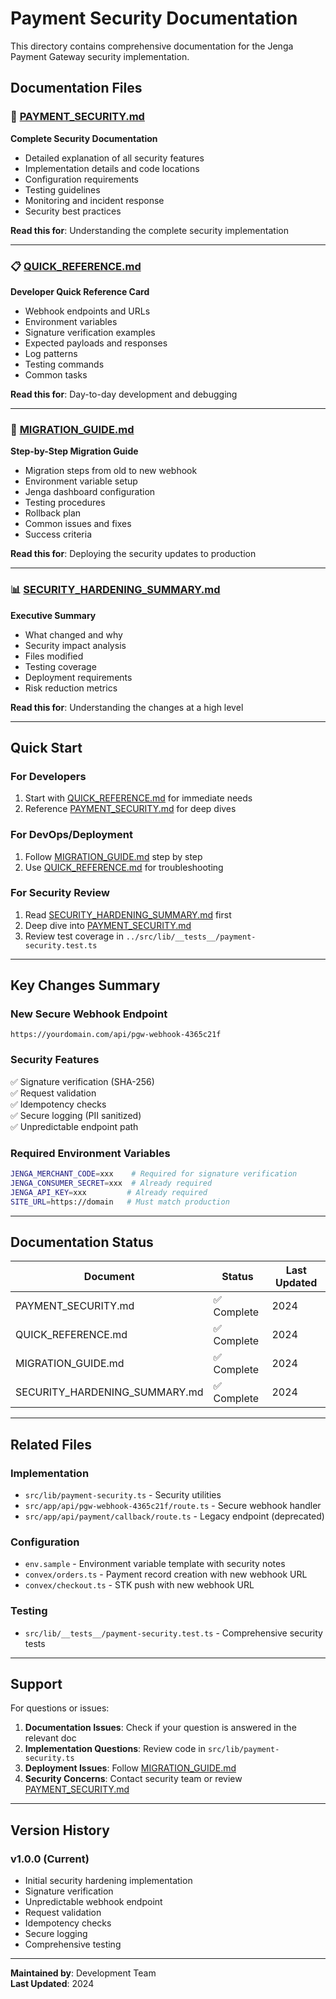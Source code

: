 # Payment Security Documentation

This directory contains comprehensive documentation for the Jenga Payment Gateway security implementation.

## Documentation Files

### 📘 [PAYMENT_SECURITY.md](./PAYMENT_SECURITY.md)

**Complete Security Documentation**

- Detailed explanation of all security features
- Implementation details and code locations
- Configuration requirements
- Testing guidelines
- Monitoring and incident response
- Security best practices

**Read this for**: Understanding the complete security implementation

---

### 📋 [QUICK_REFERENCE.md](./QUICK_REFERENCE.md)

**Developer Quick Reference Card**

- Webhook endpoints and URLs
- Environment variables
- Signature verification examples
- Expected payloads and responses
- Log patterns
- Testing commands
- Common tasks

**Read this for**: Day-to-day development and debugging

---

### 🚀 [MIGRATION_GUIDE.md](./MIGRATION_GUIDE.md)

**Step-by-Step Migration Guide**

- Migration steps from old to new webhook
- Environment variable setup
- Jenga dashboard configuration
- Testing procedures
- Rollback plan
- Common issues and fixes
- Success criteria

**Read this for**: Deploying the security updates to production

---

### 📊 [SECURITY_HARDENING_SUMMARY.md](./SECURITY_HARDENING_SUMMARY.md)

**Executive Summary**

- What changed and why
- Security impact analysis
- Files modified
- Testing coverage
- Deployment requirements
- Risk reduction metrics

**Read this for**: Understanding the changes at a high level

---

## Quick Start

### For Developers

1. Start with [QUICK_REFERENCE.md](./QUICK_REFERENCE.md) for immediate needs
2. Reference [PAYMENT_SECURITY.md](./PAYMENT_SECURITY.md) for deep dives

### For DevOps/Deployment

1. Follow [MIGRATION_GUIDE.md](./MIGRATION_GUIDE.md) step by step
2. Use [QUICK_REFERENCE.md](./QUICK_REFERENCE.md) for troubleshooting

### For Security Review

1. Read [SECURITY_HARDENING_SUMMARY.md](./SECURITY_HARDENING_SUMMARY.md) first
2. Deep dive into [PAYMENT_SECURITY.md](./PAYMENT_SECURITY.md)
3. Review test coverage in `../src/lib/__tests__/payment-security.test.ts`

---

## Key Changes Summary

### New Secure Webhook Endpoint

```
https://yourdomain.com/api/pgw-webhook-4365c21f
```

### Security Features

✅ Signature verification (SHA-256)  
✅ Request validation  
✅ Idempotency checks  
✅ Secure logging (PII sanitized)  
✅ Unpredictable endpoint path

### Required Environment Variables

```bash
JENGA_MERCHANT_CODE=xxx    # Required for signature verification
JENGA_CONSUMER_SECRET=xxx  # Already required
JENGA_API_KEY=xxx         # Already required
SITE_URL=https://domain   # Must match production
```

---

## Documentation Status

| Document                      | Status      | Last Updated |
| ----------------------------- | ----------- | ------------ |
| PAYMENT_SECURITY.md           | ✅ Complete | 2024         |
| QUICK_REFERENCE.md            | ✅ Complete | 2024         |
| MIGRATION_GUIDE.md            | ✅ Complete | 2024         |
| SECURITY_HARDENING_SUMMARY.md | ✅ Complete | 2024         |

---

## Related Files

### Implementation

- `src/lib/payment-security.ts` - Security utilities
- `src/app/api/pgw-webhook-4365c21f/route.ts` - Secure webhook handler
- `src/app/api/payment/callback/route.ts` - Legacy endpoint (deprecated)

### Configuration

- `env.sample` - Environment variable template with security notes
- `convex/orders.ts` - Payment record creation with new webhook URL
- `convex/checkout.ts` - STK push with new webhook URL

### Testing

- `src/lib/__tests__/payment-security.test.ts` - Comprehensive security tests

---

## Support

For questions or issues:

1. **Documentation Issues**: Check if your question is answered in the relevant doc
2. **Implementation Questions**: Review code in `src/lib/payment-security.ts`
3. **Deployment Issues**: Follow [MIGRATION_GUIDE.md](./MIGRATION_GUIDE.md)
4. **Security Concerns**: Contact security team or review [PAYMENT_SECURITY.md](./PAYMENT_SECURITY.md)

---

## Version History

### v1.0.0 (Current)

- Initial security hardening implementation
- Signature verification
- Unpredictable webhook endpoint
- Request validation
- Idempotency checks
- Secure logging
- Comprehensive testing

---

**Maintained by**: Development Team  
**Last Updated**: 2024
